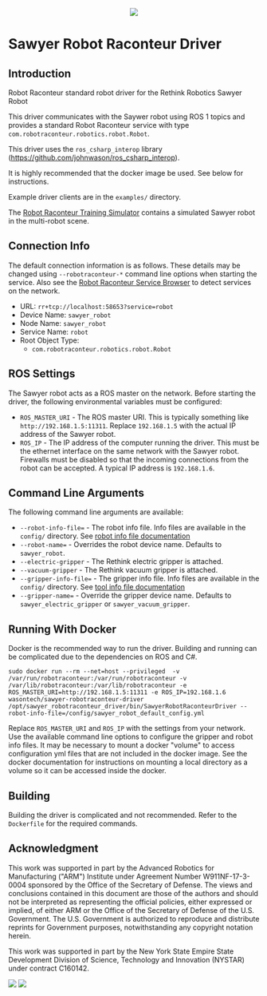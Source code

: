 <p align="center"><img src="https://raw.githubusercontent.com/robotraconteur/robotraconteur/refs/heads/master/docs/figures/logo-header.svg"></p>

# Sawyer Robot Raconteur Driver

## Introduction

Robot Raconteur standard robot driver for the Rethink Robotics Sawyer Robot

This driver communicates with the Saywer robot using ROS 1 topics and provides a standard Robot Raconteur service with type `com.robotraconteur.robotics.robot.Robot`.

This driver uses the `ros_csharp_interop` library (https://github.com/johnwason/ros_csharp_interop).

It is highly recommended that the docker image be used. See below for instructions.

Example driver clients are in the `examples/` directory.

The [Robot Raconteur Training Simulator](https://github.com/robotraconteur-contrib/robotraconteur_training_sim) contains a simulated Sawyer robot in the multi-robot scene.

## Connection Info

The default connection information is as follows. These details may be changed using `--robotraconteur-*` command
line options when starting the service. Also see the
[Robot Raconteur Service Browser](https://github.com/robotraconteur/RobotRaconteur_ServiceBrowser) to detect
services on the network.

- URL: `rr+tcp://localhost:58653?service=robot`
- Device Name: `sawyer_robot`
- Node Name: `sawyer_robot`
- Service Name: `robot`
- Root Object Type:
  - `com.robotraconteur.robotics.robot.Robot`

## ROS Settings

The Sawyer robot acts as a ROS master on the network. Before starting the driver, the following environmental variables
must be configured:

* `ROS_MASTER_URI` - The ROS master URI. This is typically something like `http://192.168.1.5:11311`. Replace
`192.168.1.5` with the actual IP address of the Sawyer robot.
* `ROS_IP` - The IP address of the computer running the driver. This must be the ethernet interface on the same network with the Sawyer robot. Firewalls must be disabled so that the incoming connections from the robot can be accepted. A typical IP address is `192.168.1.6`.

## Command Line Arguments

The following command line arguments are available:

* `--robot-info-file=` - The robot info file. Info files are available in the `config/` directory. See [robot info file documentation](https://github.com/robotraconteur/robotraconteur_standard_robdef/blob/master/docs/info_files/robot.md)
* `--robot-name=` - Overrides the robot device name. Defaults to `sawyer_robot`.
* `--electric-gripper` - The Rethink electric gripper is attached.
* `--vacuum-gripper` - The Rethink vacuum gripper is attached.
* `--gripper-info-file=` - The gripper info file. Info files are available in the `config/` directory. See [tool info file documentation](https://github.com/robotraconteur/robotraconteur_standard_robdef/blob/master/docs/info_files/tool.md)
* `--gripper-name=` - Override the gripper device name. Defaults to `sawyer_electric_gripper` or `sawyer_vacuum_gripper`.

## Running With Docker 

Docker is the recommended way to run the driver. Building and running can be complicated due to the dependencies on ROS and C\#.

```
sudo docker run --rm --net=host --privileged  -v /var/run/robotraconteur:/var/run/robotraconteur -v /var/lib/robotraconteur:/var/lib/robotraconteur -e ROS_MASTER_URI=http://192.168.1.5:11311 -e ROS_IP=192.168.1.6 wasontech/sawyer-robotraconteur-driver /opt/sawyer_robotraconteur_driver/bin/SawyerRobotRaconteurDriver --robot-info-file=/config/sawyer_robot_default_config.yml
```

Replace `ROS_MASTER_URI` and `ROS_IP` with the settings from your network. Use the available command line options to configure the gripper and robot info files.  It may be necessary to mount a docker "volume" to access configuration yml files that are not included in the docker image. See the docker documentation for instructions on mounting a local directory as a volume so it can be accessed inside the docker.

## Building

Building the driver is complicated and not recommended. Refer to the `Dockerfile` for the required commands.

## Acknowledgment

This work was supported in part by the Advanced Robotics for Manufacturing ("ARM") Institute under Agreement Number W911NF-17-3-0004 sponsored by the Office of the Secretary of Defense. The views and conclusions contained in this document are those of the authors and should not be interpreted as representing the official policies, either expressed or implied, of either ARM or the Office of the Secretary of Defense of the U.S. Government. The U.S. Government is authorized to reproduce and distribute reprints for Government purposes, notwithstanding any copyright notation herein.

This work was supported in part by the New York State Empire State Development Division of Science, Technology and Innovation (NYSTAR) under contract C160142.

![](https://github.com/robotraconteur/robotraconteur/blob/master/docs/figures/arm_logo.jpg?raw=true)
![](https://github.com/robotraconteur/robotraconteur/blob/master/docs/figures/nys_logo.jpg?raw=true)